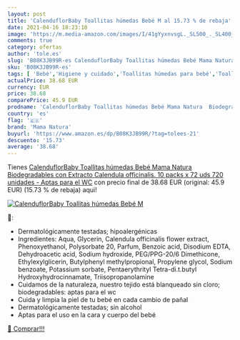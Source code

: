 ```yaml
---
layout: post
title: 'CalenduflorBaby Toallitas húmedas Bebé M al 15.73 % de rebaja'
date: 2021-04-16 18:23:10
image: 'https://m.media-amazon.com/images/I/41gYyxnvsgL._SL500_._SL400_.jpg'
comments: true
category: ofertas
author: 'tole.es'
slug: 'B08K3JB99R-es CalenduflorBaby Toallitas húmedas Bebé Mama Natura...'
sku: 'B08K3JB99R-es'
tags: [ 'Bebé','Higiene y cuidado','Toallitas húmedas para bebé','Toallitas y accesorios para bebé','bebé','mama natura', ]
actualPrice: 38.68 EUR
currency: EUR
price: 38.68
comparePrice: 45.9 EUR
prodname: 'CalenduflorBaby Toallitas húmedas Bebé Mama Natura  Biodegradables con Extracto Calendula officinalis. 10 packs x 72 uds  720 unidades  - Aptas para el WC'
country: 'es'
flag: '🇪🇸'
brand: 'Mama Natura'
buyurl: 'https://www.amazon.es/dp/B08K3JB99R/?tag=tolees-21'
descuento: '15.73'
average: '38.68'
---
```


Tienes [CalenduflorBaby Toallitas húmedas Bebé Mama Natura  Biodegradables con Extracto Calendula officinalis. 10 packs x 72 uds  720 unidades  - Aptas para el WC](https://www.amazon.es/dp/B08K3JB99R/?tag=tolees-21) con precio final de  38.68 EUR (original: 45.9 EUR) (15.73 %  de rebaja) aqui!

[![CalenduflorBaby Toallitas húmedas Bebé M](https://m.media-amazon.com/images/I/41gYyxnvsgL._SL500_._SL400_.jpg)](https://www.amazon.es/dp/B08K3JB99R/?tag=tolees-21)

🔎:

- Dermatológicamente testadas; hipoalergénicas
- Ingredientes: Aqua, Glycerin, Calendula officinalis flower extract, Phenoxyethanol, Polysorbate 20, Parfum, Benzoic acid, Disodium EDTA, Dehydroacetic acid, Sodium hydroxide, PEG/PPG-20/6 Dimethicone, Ethylexylglicerin, Butylphenyl methylpropional, Propylene glycol, Sodium benzoate, Potassium sorbate, Pentaerythrityl Tetra-di.t.butyl Hydroxyhydrocinnamate, Triisopropanolamine
- Cuidamos de la naturaleza, nuestro tejido está blanqueado sin cloro; biodegradables: aptas para el wc
- Cuida y limpia la piel de tu bebé en cada cambio de pañal
- Dermatológicamente testadas; sin alcohol
- Aptas para el uso en la cara y cuerpo del bebé

[🛒 Comprar!!!](https://www.amazon.es/dp/B08K3JB99R/?tag=tolees-21)

